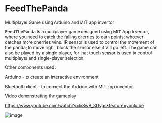 # FeedThePanda
Multiplayer Game using Arduino and MIT app inventor

FeedThePanda is a multiplayer game designed using MIT App inventor, where you need to catch the falling cherries to earn points; whoever catches more cherries wins. IR sensor is used to control the movement of the panda; to move right, block the sensor else it will go left. The game can also be played by a single player, for that touch sensor is used to control multiplayer and single-player selection. 

Other components used :

Arduino - to create an interactive environment

Bluetooth client - to connect the Arduino with MIT app inventor.

Video demonstrating the gameplay

https://www.youtube.com/watch?v=ln8wB_3Uvgs&feature=youtu.be 

![image](https://user-images.githubusercontent.com/66681287/119260901-8acb6f80-bbf2-11eb-89fe-0df70dc9a051.png)
